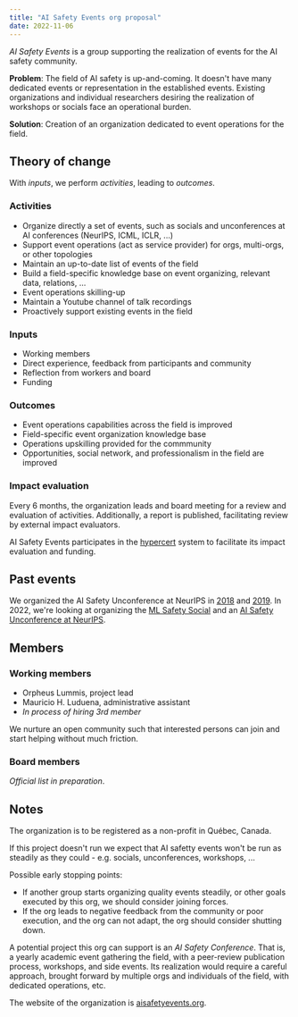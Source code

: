 ```yaml
---
title: "AI Safety Events org proposal"
date: 2022-11-06
---
```


*AI Safety Events* is a group supporting the realization of events for the AI safety community.

**Problem**: The field of AI safety is up-and-coming. It doesn't have many dedicated events or representation in the established events. Existing organizations and individual researchers desiring the realization of workshops or socials face an operational burden.

**Solution**: Creation of an organization dedicated to event operations for the field.


## Theory of change
With *inputs*, we perform *activities*, leading to *outcomes*.

### Activities
- Organize directly a set of events, such as socials and unconferences at AI conferences (NeurIPS, ICML, ICLR, ...)
- Support event operations (act as service provider) for orgs, multi-orgs, or other topologies
- Maintain an up-to-date list of events of the field
- Build a field-specific knowledge base on event organizing, relevant data, relations, ...
- Event operations skilling-up
- Maintain a Youtube channel of talk recordings
- Proactively support existing events in the field

### Inputs
- Working members
- Direct experience, feedback from participants and community
- Reflection from workers and board
- Funding

### Outcomes
- Event operations capabilities across the field is improved
- Field-specific event organization knowledge base
- Operations upskilling provided for the commmunity
- Opportunities, social network, and professionalism in the field are improved


### Impact evaluation
Every 6 months, the organization leads and board meeting for a review and evaluation of activities. Additionally, a report is published, facilitating review by external impact evaluators.

AI Safety Events participates in the [hypercert](https://hypercerts.xyz/) system to facilitate its impact evaluation and funding.


## Past events

We organized the AI Safety Unconference at NeurIPS in [2018](https://aisafetyunconference.info/2019) and [2019](https://aisafetyunconference.info/2019). In 2022, we're looking at organizing the [ML Safety Social](/events/mlsafetysocial2022/) and an [AI Safety Unconference at NeurIPS](https://aisafetyevents.org/events/aisuneurips2022/).


## Members

### Working members
- Orpheus Lummis, project lead
- Mauricio H. Luduena, administrative assistant
- *In process of hiring 3rd member*

We nurture an open community such that interested persons can join and start helping without much friction.

### Board members

*Official list in preparation*.


## Notes

The organization is to be registered as a non-profit in Québec, Canada.

If this project doesn't run we expect that AI safetty events won't be run as steadily as they could - e.g. socials, unconferences, workshops, ...

Possible early stopping points:
- If another group starts organizing quality events steadily, or other goals executed by this org, we should consider joining forces.
- If the org leads to negative feedback from the community or poor execution, and the org can not adapt, the org should consider shutting down.

A potential project this org can support is an *AI Safety Conference*. That is, a yearly academic event gathering the field, with a peer-review publication process, workshops, and side events. Its realization would require a careful approach, brought forward by multiple orgs and individuals of the field, with dedicated operations, etc.

The website of the organization is [aisafetyevents.org](https://aisafetyevents.org/).